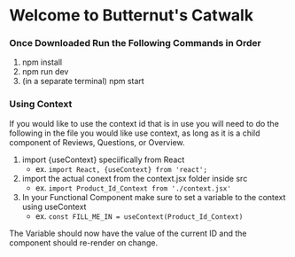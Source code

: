 # Welcome to Butternut's Catwalk

### Once Downloaded Run the Following Commands in Order

1. npm install
2. npm run dev
3. (in a separate terminal) npm start

### Using Context

If you would like to use the context id that is in use you will need to do the following in the file you would like use context, as long as it is a child component of Reviews, Questions, or Overview.

1. import {useContext} speciifically from React
    * ex. `import React, {useContext} from 'react';`
2. import the actual conext from the context.jsx folder inside src
    * ex. `import Product_Id_Context from './context.jsx'`
3. In your Functional Component make sure to set a variable to the context using useContext
    * ex. `const FILL_ME_IN = useContext(Product_Id_Context)`

The Variable should now have the value of the current ID and the component should re-render on change.

